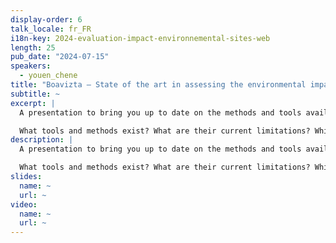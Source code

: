 ```yaml
---
display-order: 6
talk_locale: fr_FR
i18n-key: 2024-evaluation-impact-environnemental-sites-web
length: 25
pub_date: "2024-07-15"
speakers:
  - youen_chene
title: "Boavizta — State of the art in assessing the environmental impact of content websites"
subtitle: ~
excerpt: |
  A presentation to bring you up to date on the methods and tools available to assess the environmental impact of content websites (and not necessarily to measure it, as we always say at Boavizta).

  What tools and methods exist? What are their current limitations? Which tools for which types of digital service? These are the questions that will be covered during these 25 minutes.
description: |
  A presentation to bring you up to date on the methods and tools available to assess the environmental impact of content websites (and not necessarily to measure it, as we always say at Boavizta).

  What tools and methods exist? What are their current limitations? Which tools for which types of digital service? These are the questions that will be covered during these 25 minutes.
slides:
  name: ~
  url: ~
video:
  name: ~
  url: ~
---
```

